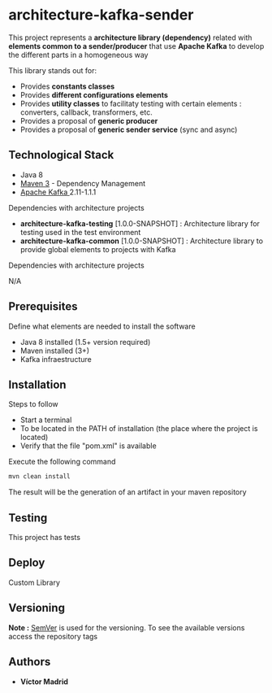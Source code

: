 # architecture-kafka-sender

This project represents a **architecture library (dependency)** related with **elements common to a sender/producer** that use **Apache Kafka** to develop the different parts in a homogeneous way

This library stands out for:

* Provides **constants classes**
* Provides  **different configurations elements**
* Provides **utility classes** to facilitaty testing with certain elements : converters, callback, transformers, etc.
* Provides  a proposal of **generic producer**
* Provides  a proposal of **generic sender service** (sync and async)


## Technological Stack

* Java 8
* [Maven 3](https://maven.apache.org/) - Dependency Management
* [Apache Kafka ](https://kafka.apache.org/) 2.11-1.1.1

Dependencies with architecture projects

* **architecture-kafka-testing** [1.0.0-SNAPSHOT] : Architecture library for testing used in the test environment
* **architecture-kafka-common** [1.0.0-SNAPSHOT] : Architecture library to provide global elements to projects with Kafka

Dependencies with architecture projects

N/A

## Prerequisites

Define what elements are needed to install the software

* Java 8 installed (1.5+ version required)
* Maven installed  (3+)
* Kafka infraestructure

## Installation

Steps to follow

* Start a terminal
* To be located in the PATH of installation (the place where the project is located)
* Verify that the file "pom.xml" is available

Execute the following command

```bash
mvn clean install
```

The result will be the generation of an artifact in your maven repository

## Testing

This project has tests

## Deploy

Custom Library

## Versioning

**Note :** [SemVer](http://semver.org/) is used for the versioning. 
To see the available versions access the repository tags

## Authors

* **Víctor Madrid**
